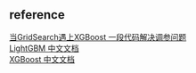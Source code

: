 ## 

&nbsp;
## reference
[当GridSearch遇上XGBoost 一段代码解决调参问题](https://juejin.im/post/5b7669c4f265da281c1fbf96)  
[LightGBM 中文文档](https://lightgbm.apachecn.org/#/docs/1)  
[XGBoost 中文文档](https://xgboost.apachecn.org/#/)
